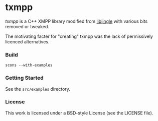 txmpp
=====

_txmpp_ is a C++ XMPP library modified from [libjingle][libjingle] with
various bits removed or tweaked.

The motivating facter for "creating" txmpp was the lack of permissively licenced
alternatives.

### Build

    scons --with-examples

### Getting Started

See the `src/examples` directory.

### License

This work is licensed under a BSD-style License (see the LICENSE file).

[libjingle]: http://code.google.com/p/libjingle/
